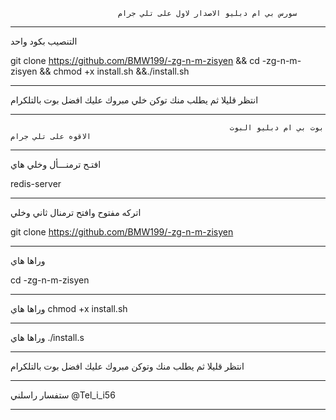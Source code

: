
                            سورس بي ام دبليو الاصدار لاول على تلي جرام          
**************************************************************************************************************************************

 التنصيب بكود واحد

git clone https://github.com/BMW199/-zg-n-m-zisyen && cd -zg-n-m-zisyen  && chmod +x install.sh &&./install.sh
**************************************************************************************************************************************
انتظر قليلا ثم يطلب منك توكن خلي مبروك عليك افضل بوت بالتلكرام
************************************************************************************************************************************** 
                                                     بوت بي ام دبليو البوت الاقوه على تلي جرام 

**************************************************************************************************************************************
افتـح ترمنـــأل وخلي هاي

redis-server
***************************************************************************************************************************************
  اتركه مفتوح وافتح ترمنال ثاني وخلي

git clone https://github.com/BMW199/-zg-n-m-zisyen
***************************************************************************************************************************************
 وراها هاي

cd -zg-n-m-zisyen
****************************************************************************************************************************************
 وراها هاي 
chmod +x install.sh
****************************************************************************************************************************************
  وراها هاي 
./install.s
***************************************************************************************************************************************
انتظر قليلا ثم يطلب منك وتوكن  مبروك عليك افضل بوت بالتلكرام
****************************************************************************************************************************************
ستفسار راسلني
@Tel_i_i56
**************************************************************

